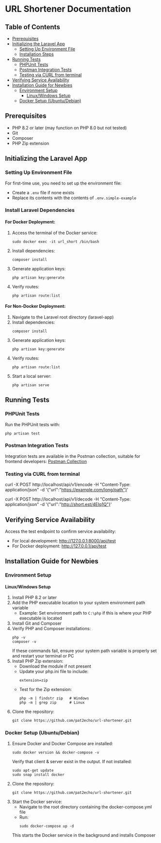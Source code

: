 # URL Shortener Documentation

## Table of Contents
- [Prerequisites](#prerequisites)
- [Initializing the Laravel App](#initializing-the-laravel-app)
  - [Setting Up Environment File](#setting-up-environment-file)
  - [Installation Steps](#installation-steps)
- [Running Tests](#running-tests)
  - [PHPUnit Tests](#phpunit-tests)
  - [Postman Integration Tests](#postman-integration-tests)
  - [Testing via CURL from terminal](#testing-via-curl-from-terminal)
- [Verifying Service Availability](#verifying-service-availability)
- [Installation Guide for Newbies](#installation-guide-for-newbies)
  - [Environment Setup](#environment-setup)
    - [Linux/Windows Setup](#linuxwindows-setup)
  - [Docker Setup (Ubuntu/Debian)](#docker-setup-ubuntudebian)


## Prerequisites
- PHP 8.2 or later (may function on PHP 8.0 but not tested)
- Git
- Composer
- PHP Zip extension

## Initializing the Laravel App

### Setting Up Environment File

For first-time use, you need to set up the environment file:
- Create a `.env` file if none exists
- Replace its contents with the contents of `.env.simple-example`

### Install Laravel Dependencies

#### For Docker Deployment:
1. Access the terminal of the Docker service:
   ```
   sudo docker exec -it url_short /bin/bash
   ```
2. Install dependencies:
   ```
   composer install
   ```
3. Generate application keys:
   ```
   php artisan key:generate
   ```
4. Verify routes:
   ```
   php artisan route:list
   ```

#### For Non-Docker Deployment:
1. Navigate to the Laravel root directory (laravel-app)
2. Install dependencies:
   ```
   composer install
   ```
3. Generate application keys:
   ```
   php artisan key:generate
   ```
4. Verify routes:
   ```
   php artisan route:list
   ```
5. Start a local server:
   ```
   php artisan serve
   ```

## Running Tests

### PHPUnit Tests
Run the PHPUnit tests with:
```
php artisan test
```

### Postman Integration Tests
Integration tests are available in the Postman collection, suitable for frontend developers:
[Postman Collection](https://www.postman.com/restless-sunset-44843/workspace/url-shortener/collection/31925882-d7636ed2-4143-43e3-bc20-65f846b47d47?action=share&creator=31925882)

### Testing via CURL from terminal
curl -X POST http://localhost/api/v1/encode      -H "Content-Type: application/json"      -d '{"url":"https://example.com/long/path"}'

curl -X POST http://localhost/api/v1/decode      -H "Content-Type: application/json"      -d '{"url":"http://short.est/4EIq1Q"}'

## Verifying Service Availability

Access the test endpoint to confirm service availability:

- For local development: http://127.0.0.1:8000/api/test
- For Docker deployment: http://127.0.0.1/api/test

## Installation Guide for Newbies

### Environment Setup

#### Linux/Windows Setup

1. Install PHP 8.2 or later
2. Add the PHP executable location to your system environment path variable
   - Example: Set environment path to `C:\php` if this is where your PHP executable is located
3. Install Git and Composer
4. Verify PHP and Composer installations:
   ```
   php -v
   composer -v
   ```
   If these commands fail, ensure your system path variable is properly set and restart your terminal or PC
5. Install PHP Zip extension:
   - Download the module if not present
   - Update your php.ini file to include:
     ```
     extension=zip
     ```
   - Test for the Zip extension:
     ```
     php -m | findstr zip   # Windows
     php -m | grep zip      # Linux
     ```
6. Clone the repository:
   ```
   git clone https://github.com/pat2echo/url-shortener.git
   ```

### Docker Setup (Ubuntu/Debian)

1. Ensure Docker and Docker Compose are installed:
   ```
   sudo docker version && docker-compose -v
   ```
   Verify that client & server exist in the output. If not installed:
   ```
   sudo apt-get update
   sudo snap install docker
   ```
2. Clone the repository:
   ```
   git clone https://github.com/pat2echo/url-shortener.git
   ```
3. Start the Docker service:
   - Navigate to the root directory containing the docker-compose.yml file
   - Run:
     ```
     sudo docker-compose up -d
     ```
   This starts the Docker service in the background and installs Composer
